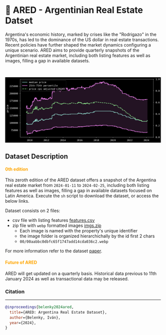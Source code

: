 # 🧉 ARED - Argentinian Real Estate Datset


Argentina's economic history, marked by crises like the "Rodrigazo" in the 1970s, has led to the dominance of the US dollar in real estate transactions. Recent policies have further shaped the market dynamics configuring a unique scenario. ARED aims to provide quarterly snapshots of the Argentinian real estate market, including both listing features as well as images, filling a gap in available datasets.

<br/>

![image](./assets/usdm2evolution.png)


## Dataset Description

#### <span style="color:orange">0th edition</span>

This zeroth edition of the ARED dataset offers a snapshot of the Argentina real estate market from `2024-01-11` to `2024-02-25`, including both listing features as well as images, filling a gap in available datasets focused on Latin America. Execute the `sh` script to download the dataset, or access the below links.

Dataset consists on 2 files:
- csv file with listing features [features.csv](https://ared0.s3.amazonaws.com/ARED0.csv)
- zip file with `webp` formatted images [imgs.zip](https://ared0.s3.amazonaws.com/ARED0.tar.gz)
    - Each image is named with the property's unique identifier
    - the image folder is organized hierarchichally by the id first 2 chars
    - `00/00aabbc0dbfc65f1747add14cda036c2.webp`

<!-- to be added on publication -->
For more information refer to the dataset [paper](assets/ARED0.pdf).


#### <span style="color:orange">Future of ARED</span>
ARED will get updated on a quarterly basis. Historical data previous to 11th January 2024 as well as transactional data may be released.


### Citation
----
```bibtex
@inproceedings{belenky2024ared,
  title={ARED: Argentina Real Estate Dataset},
  author={Belenky, Iván},
  year={2024},
}
```
